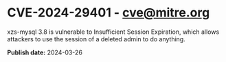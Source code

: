 # CVE-2024-29401 - cve@mitre.org

xzs-mysql 3.8 is vulnerable to Insufficient Session Expiration, which allows attackers to use the session of a deleted admin to do anything.

**Publish date:** 2024-03-26
